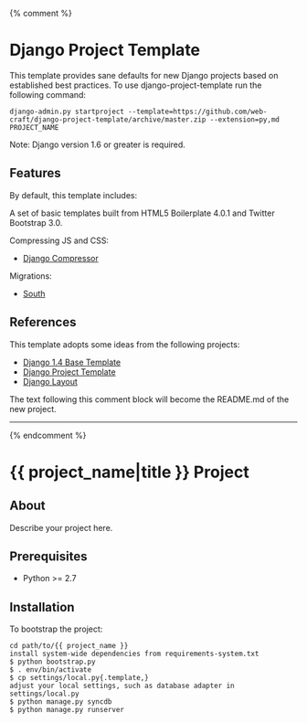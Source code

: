 {% comment %}

# Django Project Template #

This template provides sane defaults for new Django projects based on established best practices. To use django-project-template run the following command:

    django-admin.py startproject --template=https://github.com/web-craft/django-project-template/archive/master.zip --extension=py,md PROJECT_NAME

Note: Django version 1.6 or greater is required.


## Features ##

By default, this template includes:

A set of basic templates built from HTML5 Boilerplate 4.0.1 and Twitter Bootstrap 3.0.

Compressing JS and CSS:

- [Django Compressor](https://github.com/jezdez/django_compressor/)

Migrations:

- [South](http://south.aeracode.org/)

## References ##

This template adopts some ideas from the following projects:

- [Django 1.4 Base Template](https://github.com/xenith/django-base-template/)
- [Django Project Template](https://bitbucket.org/carljm/django-project-template/)
- [Django Layout](https://github.com/lincolnloop/django-layout/)

The text following this comment block will become the README.md of the new project.

-----------------------------------------
{% endcomment %}

# {{ project_name|title }} Project #


## About ##

Describe your project here.


## Prerequisites ##

- Python >= 2.7


## Installation ##

To bootstrap the project:

    cd path/to/{{ project_name }}
    install system-wide dependencies from requirements-system.txt
    $ python bootstrap.py
    $ . env/bin/activate
    $ cp settings/local.py{.template,}
    adjust your local settings, such as database adapter in settings/local.py
    $ python manage.py syncdb
    $ python manage.py runserver
